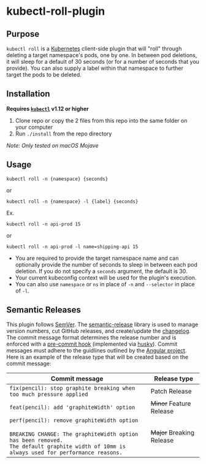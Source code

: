# kubectl-roll-plugin

## Purpose

`kubectl roll` is a [Kubernetes](https://kubernetes.io/docs/home/) client-side plugin that will "roll" through deleting a target namespace's pods, one by one. In between pod deletions, it will sleep for a default of 30 seconds (or for a number of seconds that you provide). You can also supply a label within that namespace to further target the pods to be deleted.

## Installation

**Requires [`kubectl`](https://kubernetes.io/docs/tasks/tools/install-kubectl/) v1.12 or higher**

1. Clone repo or copy the 2 files from this repo into the same folder on your computer
2. Run `./install` from the repo directory

*Note: Only tested on macOS Mojave*

## Usage

`kubectl roll -n {namespace} {seconds}`

or

`kubectl roll -n {namespace} -l {label} {seconds}`

Ex.

`kubectl roll -n api-prod 15`

or

`kubectl roll -n api-prod -l name=shipping-api 15`

- You are required to provide the target namespace name and can optionally provide the number of seconds to sleep in between each pod deletion. If you do not specify a `seconds` argument, the default is 30.
- Your current kubeconfig context will be used for the plugin's execution.
- You can also use `namespace` or `ns` in place of `-n` and `--selector` in place of `-l`.

## Semantic Releases

This plugin follows [SemVer](https://semver.org/). The [semantic-release](https://github.com/semantic-release/semantic-release) library is used to manage version numbers, cut GitHub releases, and create/update the [changelog](CHANGELOG.md). The commit message format determines the release number and is enforced with a [pre-commit hook](https://git-scm.com/book/en/v2/Customizing-Git-Git-Hooks) (implemented via [husky](https://github.com/typicode/husky)). Commit messages must adhere to the guidlines outlined by the [Angular project](https://github.com/angular/angular.js/blob/master/DEVELOPERS.md#-git-commit-guidelines). Here is an example of the release type that will be created based on the commit message:

| Commit message                                                                                                                                                                                   | Release type               |
|--------------------------------------------------------------------------------------------------------------------------------------------------------------------------------------------------|----------------------------|
| `fix(pencil): stop graphite breaking when too much pressure applied`                                                                                                                             | Patch Release              |
| `feat(pencil): add 'graphiteWidth' option`                                                                                                                                                       | ~~Minor~~ Feature Release  |
| `perf(pencil): remove graphiteWidth option`<br><br>`BREAKING CHANGE: The graphiteWidth option has been removed.`<br>`The default graphite width of 10mm is always used for performance reasons.` | ~~Major~~ Breaking Release |
